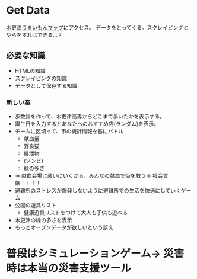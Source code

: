 # Get Data
[木更津うまいもんマップ](http://kisauma.jp)にアクセス。
データをとってくる。スクレイピングとやらをすればできる…？


## 必要な知識

- HTMLの知識
- スクレイピングの知識
- データとして保存する知識



### 新しい案

- 歩数計を作って、木更津高専からどこまで歩いたかを表示する。
- 誕生日を入力するとあなたへのおすすめ店(ランダム)を表示。
- チームに区切って、市の統計情報を基にバトル
    * 献血量
    * 野良猫
    * 排泄物
    * (ゾンビ)
    * 緑の多さ
- → 献血会場に襲いにいくから、みんなの献血で街を救う→ 社会貢献！！！！
- 避難所のストレスが爆発しないように避難所での生活を快適にしていくゲーム
- 公園の遊具リスト
    * 健康遊具リストをつけて大人も子供も遊べる
- 木更津の緑の多さを表示
- もっとオープンデータが欲しいという訴え


# 普段はシミュレーションゲーム→ 災害時は本当の災害支援ツール
